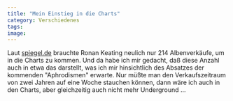 ```yaml
---
title: "Mein Einstieg in die Charts"
category: Verschiedenes
tags: 
image: 
---
```


Laut [spiegel.de](http://www.spiegel.de/spiegel/0,1518,330950,00.html) brauchte Ronan Keating neulich nur 214 Albenverkäufe, um in die Charts zu kommen. Und da habe ich mir gedacht, daß diese Anzahl auch in etwa das darstellt, was ich mir hinsichtlich des Absatzes der kommenden "Aphrodismen" erwarte. Nur müßte man den Verkaufszeitraum von zwei Jahren auf eine Woche stauchen können, dann wäre ich auch in den Charts, aber gleichzeitig auch nicht mehr Underground ...

